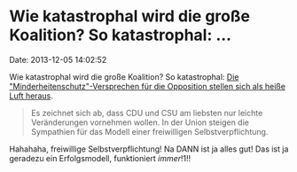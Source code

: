 Wie katastrophal wird die große Koalition? So katastrophal: \...
================================================================

Date: 2013-12-05 14:02:52

Wie katastrophal wird die große Koalition? So katastrophal: [Die
\"Minderheitenschutz\"-Versprechen für die Opposition stellen sich als
heiße Luft heraus](http://spiegel.de/article.do?id=937178).

> Es zeichnet sich ab, dass CDU und CSU am liebsten nur leichte
> Veränderungen vornehmen wollen. In der Union steigen die Sympathien
> für das Modell einer freiwilligen Selbstverpflichtung.

Hahahaha, freiwillige Selbstverpflichtung! Na DANN ist ja alles gut! Das
ist ja geradezu ein Erfolgsmodell, funktioniert *immer*!1!!

